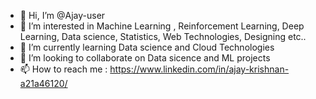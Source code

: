 - 👋 Hi, I’m @Ajay-user
- 👀 I’m interested in Machine Learning , Reinforcement Learning, Deep Learning, Data science, Statistics, Web Technologies, Designing etc.. 
- 🌱 I’m currently learning Data science and Cloud Technologies
- 💞️ I’m looking to collaborate on Data sicence and ML projects
- 📫 How to reach me : https://www.linkedin.com/in/ajay-krishnan-a21a46120/

<!---
Ajay-user/Ajay-user is a ✨ special ✨ repository because its `README.md` (this file) appears on your GitHub profile.
You can click the Preview link to take a look at your changes.
--->

